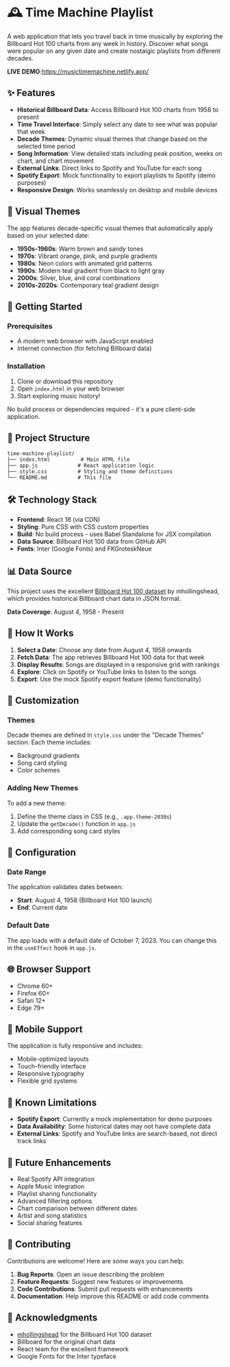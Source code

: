 # 🕰️ Time Machine Playlist

A web application that lets you travel back in time musically by exploring the Billboard Hot 100 charts from any week in history. Discover what songs were popular on any given date and create nostalgic playlists from different decades.

**LIVE DEMO**:https://musictimemachine.netlify.app/

## ✨ Features

- **Historical Billboard Data**: Access Billboard Hot 100 charts from 1958 to present
- **Time Travel Interface**: Simply select any date to see what was popular that week
- **Decade Themes**: Dynamic visual themes that change based on the selected time period
- **Song Information**: View detailed stats including peak position, weeks on chart, and chart movement
- **External Links**: Direct links to Spotify and YouTube for each song
- **Spotify Export**: Mock functionality to export playlists to Spotify (demo purposes)
- **Responsive Design**: Works seamlessly on desktop and mobile devices

## 🎨 Visual Themes

The app features decade-specific visual themes that automatically apply based on your selected date:

- **1950s-1960s**: Warm brown and sandy tones
- **1970s**: Vibrant orange, pink, and purple gradients
- **1980s**: Neon colors with animated grid patterns
- **1990s**: Modern teal gradient from black to light gray
- **2000s**: Silver, blue, and coral combinations
- **2010s-2020s**: Contemporary teal gradient design

## 🚀 Getting Started

### Prerequisites

- A modern web browser with JavaScript enabled
- Internet connection (for fetching Billboard data)

### Installation

1. Clone or download this repository
2. Open `index.html` in your web browser
3. Start exploring music history!

No build process or dependencies required - it's a pure client-side application.

## 📁 Project Structure

```
time-machine-playlist/
├── index.html          # Main HTML file
├── app.js             # React application logic
├── style.css          # Styling and theme definitions
└── README.md          # This file
```

## 🛠️ Technology Stack

- **Frontend**: React 18 (via CDN)
- **Styling**: Pure CSS with CSS custom properties
- **Build**: No build process - uses Babel Standalone for JSX compilation
- **Data Source**: Billboard Hot 100 data from GitHub API
- **Fonts**: Inter (Google Fonts) and FKGroteskNeue

## 📊 Data Source

This project uses the excellent [Billboard Hot 100 dataset](https://github.com/mhollingshead/billboard-hot-100) by mhollingshead, which provides historical Billboard chart data in JSON format.

**Data Coverage**: August 4, 1958 - Present

## 🎵 How It Works

1. **Select a Date**: Choose any date from August 4, 1958 onwards
2. **Fetch Data**: The app retrieves Billboard Hot 100 data for that week
3. **Display Results**: Songs are displayed in a responsive grid with rankings
4. **Explore**: Click on Spotify or YouTube links to listen to the songs
5. **Export**: Use the mock Spotify export feature (demo functionality)

## 🎨 Customization

### Themes

Decade themes are defined in `style.css` under the "Decade Themes" section. Each theme includes:

- Background gradients
- Song card styling
- Color schemes

### Adding New Themes

To add a new theme:

1. Define the theme class in CSS (e.g., `.app.theme-2030s`)
2. Update the `getDecade()` function in `app.js`
3. Add corresponding song card styles

## 🔧 Configuration

### Date Range

The application validates dates between:
- **Start**: August 4, 1958 (Billboard Hot 100 launch)
- **End**: Current date

### Default Date

The app loads with a default date of October 7, 2023. You can change this in the `useEffect` hook in `app.js`.

## 🌐 Browser Support

- Chrome 60+
- Firefox 60+
- Safari 12+
- Edge 79+

## 📱 Mobile Support

The application is fully responsive and includes:
- Mobile-optimized layouts
- Touch-friendly interface
- Responsive typography
- Flexible grid systems

## 🚧 Known Limitations

- **Spotify Export**: Currently a mock implementation for demo purposes
- **Data Availability**: Some historical dates may not have complete data
- **External Links**: Spotify and YouTube links are search-based, not direct track links

## 🔮 Future Enhancements

- Real Spotify API integration
- Apple Music integration
- Playlist sharing functionality
- Advanced filtering options
- Chart comparison between different dates
- Artist and song statistics
- Social sharing features

## 🤝 Contributing

Contributions are welcome! Here are some ways you can help:

1. **Bug Reports**: Open an issue describing the problem
2. **Feature Requests**: Suggest new features or improvements
3. **Code Contributions**: Submit pull requests with enhancements
4. **Documentation**: Help improve this README or add code comments

## 🙏 Acknowledgments

- [mhollingshead](https://github.com/mhollingshead) for the Billboard Hot 100 dataset
- Billboard for the original chart data
- React team for the excellent framework
- Google Fonts for the Inter typeface



